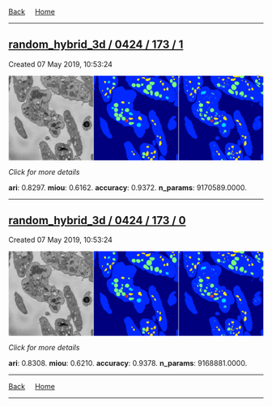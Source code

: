 
[Back](..)&nbsp;&nbsp;&nbsp;&nbsp;&nbsp;[Home](https://leapmanlab.github.io/snapshots)

---

<div class="summary"><a href="1"><h2>random_hybrid_3d / 0424 / 173 / 1</h2></a><p>Created 07 May 2019, 10:53:24
</p><a href="1"><img src="1/media/summary.png" align="center"></a><p>
<i>Click for more details</i>
</p></div>

**ari**: 0.8297. **miou**: 0.6162. **accuracy**: 0.9372. **n_params**: 9170589.0000. 

---

<div class="summary"><a href="0"><h2>random_hybrid_3d / 0424 / 173 / 0</h2></a><p>Created 07 May 2019, 10:53:24
</p><a href="0"><img src="0/media/summary.png" align="center"></a><p>
<i>Click for more details</i>
</p></div>

**ari**: 0.8308. **miou**: 0.6210. **accuracy**: 0.9378. **n_params**: 9168881.0000. 

---

[Back](..)&nbsp;&nbsp;&nbsp;&nbsp;&nbsp;[Home](https://leapmanlab.github.io/snapshots)

---